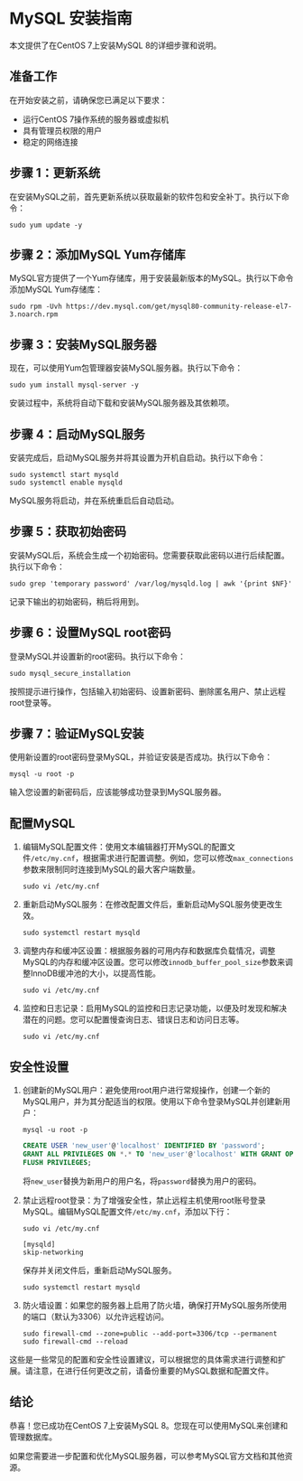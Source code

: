 
# MySQL 安装指南

本文提供了在CentOS 7上安装MySQL 8的详细步骤和说明。

## 准备工作

在开始安装之前，请确保您已满足以下要求：

- 运行CentOS 7操作系统的服务器或虚拟机
- 具有管理员权限的用户
- 稳定的网络连接

## 步骤 1：更新系统

在安装MySQL之前，首先更新系统以获取最新的软件包和安全补丁。执行以下命令：

```shell
sudo yum update -y
```

## 步骤 2：添加MySQL Yum存储库

MySQL官方提供了一个Yum存储库，用于安装最新版本的MySQL。执行以下命令添加MySQL Yum存储库：

```shell
sudo rpm -Uvh https://dev.mysql.com/get/mysql80-community-release-el7-3.noarch.rpm
```

## 步骤 3：安装MySQL服务器

现在，可以使用Yum包管理器安装MySQL服务器。执行以下命令：

```shell
sudo yum install mysql-server -y
```

安装过程中，系统将自动下载和安装MySQL服务器及其依赖项。

## 步骤 4：启动MySQL服务

安装完成后，启动MySQL服务并将其设置为开机自启动。执行以下命令：

```shell
sudo systemctl start mysqld
sudo systemctl enable mysqld
```

MySQL服务将启动，并在系统重启后自动启动。

## 步骤 5：获取初始密码

安装MySQL后，系统会生成一个初始密码。您需要获取此密码以进行后续配置。执行以下命令：

```shell
sudo grep 'temporary password' /var/log/mysqld.log | awk '{print $NF}'
```

记录下输出的初始密码，稍后将用到。

## 步骤 6：设置MySQL root密码

登录MySQL并设置新的root密码。执行以下命令：

```shell
sudo mysql_secure_installation
```

按照提示进行操作，包括输入初始密码、设置新密码、删除匿名用户、禁止远程root登录等。

## 步骤 7：验证MySQL安装

使用新设置的root密码登录MySQL，并验证安装是否成功。执行以下命令：

```shell
mysql -u root -p
```

输入您设置的新密码后，应该能够成功登录到MySQL服务器。


## 配置MySQL

1. 编辑MySQL配置文件：使用文本编辑器打开MySQL的配置文件`/etc/my.cnf`，根据需求进行配置调整。例如，您可以修改`max_connections`参数来限制同时连接到MySQL的最大客户端数量。

   ```shell
   sudo vi /etc/my.cnf
   ```

2. 重新启动MySQL服务：在修改配置文件后，重新启动MySQL服务使更改生效。

   ```shell
   sudo systemctl restart mysqld
   ```

3. 调整内存和缓冲区设置：根据服务器的可用内存和数据库负载情况，调整MySQL的内存和缓冲区设置。您可以修改`innodb_buffer_pool_size`参数来调整InnoDB缓冲池的大小，以提高性能。

   ```shell
   sudo vi /etc/my.cnf
   ```

4. 监控和日志记录：启用MySQL的监控和日志记录功能，以便及时发现和解决潜在的问题。您可以配置慢查询日志、错误日志和访问日志等。

   ```shell
   sudo vi /etc/my.cnf
   ```

## 安全性设置

1. 创建新的MySQL用户：避免使用root用户进行常规操作，创建一个新的MySQL用户，并为其分配适当的权限。使用以下命令登录MySQL并创建新用户：

   ```shell
   mysql -u root -p
   ```

   ```sql
   CREATE USER 'new_user'@'localhost' IDENTIFIED BY 'password';
   GRANT ALL PRIVILEGES ON *.* TO 'new_user'@'localhost' WITH GRANT OPTION;
   FLUSH PRIVILEGES;
   ```

   将`new_user`替换为新用户的用户名，将`password`替换为用户的密码。

2. 禁止远程root登录：为了增强安全性，禁止远程主机使用root账号登录MySQL。编辑MySQL配置文件`/etc/my.cnf`，添加以下行：

   ```shell
   sudo vi /etc/my.cnf
   ```

   ```
   [mysqld]
   skip-networking
   ```

   保存并关闭文件后，重新启动MySQL服务。

   ```shell
   sudo systemctl restart mysqld
   ```

3. 防火墙设置：如果您的服务器上启用了防火墙，确保打开MySQL服务所使用的端口（默认为3306）以允许远程访问。

   ```shell
   sudo firewall-cmd --zone=public --add-port=3306/tcp --permanent
   sudo firewall-cmd --reload
   ```

这些是一些常见的配置和安全性设置建议，可以根据您的具体需求进行调整和扩展。请注意，在进行任何更改之前，请备份重要的MySQL数据和配置文件。

## 结论

恭喜！您已成功在CentOS 7上安装MySQL 8。您现在可以使用MySQL来创建和管理数据库。

如果您需要进一步配置和优化MySQL服务器，可以参考MySQL官方文档和其他资源。
